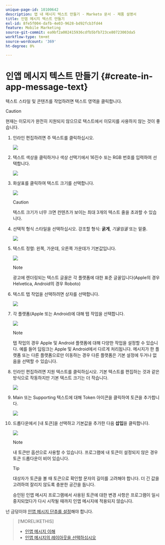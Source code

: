 ```yaml
---
unique-page-id: 10100642
description: 앱 내 메시지 텍스트 만들기 - Marketo 문서 - 제품 설명서
title: 인앱 메시지 텍스트 만들기
exl-id: 8fe5f004-dafb-4e03-9628-bd92fcb3fd44
feature: Mobile Marketing
source-git-commit: ea9bf2a002415936cdfb5bfb723ce80723003da5
workflow-type: tm+mt
source-wordcount: '369'
ht-degree: 0%

---
```


# 인앱 메시지 텍스트 만들기 {#create-in-app-message-text}

텍스트 스타일 및 콘텐츠를 작업하려면 텍스트 영역을 클릭합니다.

>[!CAUTION]
>
>현재는 이모지가 완전히 지원되지 않으므로 텍스트에서 이모지를 사용하지 않는 것이 좋습니다.

1. 인라인 편집하려면 주 텍스트를 클릭하십시오.

   ![](assets/image2016-5-6-9-3a56-3a56.png)

1. 텍스트 색상을 클릭하거나 색상 선택기에서 16진수 또는 RGB 번호를 입력하여 선택합니다.

   ![](assets/image2016-5-6-9-3a59-3a1.png)

1. 화살표를 클릭하여 텍스트 크기를 선택합니다.

   ![](assets/image2016-5-6-10-3a6-3a51.png)

   >[!CAUTION]
   >
   >텍스트 크기가 너무 크면 컨텐츠가 보이는 최대 3개의 텍스트 줄을 초과할 수 있습니다.

1. 선택적 형식 스타일을 선택하십시오. 강조할 형식: **굵게**, _기울임꼴_ 또는 밑줄.

   ![](assets/image2016-5-6-10-3a15-3a32.png)

1. 텍스트 정렬: 왼쪽, 가운데, 오른쪽 가운데가 기본값입니다.

   ![](assets/image2016-5-6-10-3a18-3a45.png)

   >[!NOTE]
   >
   >광고에 렌더링되는 텍스트 글꼴은 각 플랫폼에 대한 표준 글꼴입니다(Apple의 경우 Helvetica, Android의 경우 Roboto)

1. 텍스트 탭 작업을 선택하려면 상자를 선택합니다.

   ![](assets/image2016-5-6-10-3a20-3a41.png)

1. 각 플랫폼(Apple 또는 Android)에 대해 탭 작업을 선택합니다.

   ![](assets/image2016-5-6-10-3a22-3a12.png)

   >[!NOTE]
   >
   >탭 작업의 경우 Apple 및 Android 플랫폼에 대해 다양한 작업을 설정할 수 있습니다. 예를 들어 딥링크는 Apple 및 Android에서 다르게 처리됩니다. 메시지가 한 플랫폼 또는 다른 플랫폼으로만 이동하는 경우 다른 플랫폼은 기본 설정에 두거나 없음을 선택할 수 있습니다.

1. 인라인 편집하려면 지원 텍스트를 클릭하십시오. 기본 텍스트를 편집하는 것과 같은 방식으로 작동하지만 기본 텍스트 크기는 더 작습니다.

   ![](assets/image2016-5-6-10-3a26-3a27.png)

1. Main 또는 Supporting 텍스트에 대해 Token 아이콘을 클릭하여 토큰을 추가합니다.

   ![](assets/image2016-5-6-10-3a29-3a2.png)

1. 드롭다운에서 [내 토큰]을 선택하고 기본값을 추가한 다음 **삽입**&#x200B;을 클릭합니다.

   ![](assets/mytoken.png)

   >[!NOTE]
   >
   >내 토큰만 옵션으로 사용할 수 있습니다. 프로그램에 내 토큰이 설정되지 않은 경우 토큰 드롭다운이 비어 있습니다.

   >[!TIP]
   >
   >대상자가 토큰을 볼 때 토큰으로 확인할 문자의 길이를 고려해야 합니다. 더 긴 값을 고려하여 잘리지 않도록 충분한 공간을 둡니다.

   승인된 인앱 메시지 프로그램에서 사용된 토큰에 대한 변경 사항은 프로그램이 일시 중지되었다가 다시 시작될 때까지 인앱 메시지에 적용되지 않습니다.

넌 금덩이야 [인앱 메시지 단추를 설정](/help/marketo/product-docs/mobile-marketing/in-app-messages/creating-in-app-messages/set-up-the-in-app-message-button.md)해야 합니다.

>[!MORELIKETHIS]
>
>* [인앱 메시지 이해](/help/marketo/product-docs/mobile-marketing/in-app-messages/understanding-in-app-messages.md)
>* [인앱 메시지의 레이아웃을 선택하십시오](/help/marketo/product-docs/mobile-marketing/in-app-messages/creating-in-app-messages/choose-a-layout-for-your-in-app-message.md)
